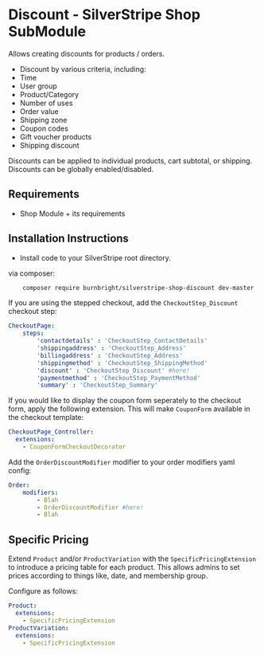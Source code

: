 # Discount - SilverStripe Shop SubModule

Allows creating discounts for products / orders.

 * Discount by various criteria, including:
  * Time
  * User group
  * Product/Category
  * Number of uses
  * Order value
  * Shipping zone
 * Coupon codes
 * Gift voucher products
 * Shipping discount

Discounts can be applied to individual products, cart subtotal, or shipping.
Discounts can be globally enabled/disabled.

## Requirements

 * Shop Module + its requirements

## Installation Instructions

 * Install code to your SilverStripe root directory.

via composer:

```sh
	composer require burnbright/silverstripe-shop-discount dev-master
```

If you are using the stepped checkout, add the `CheckoutStep_Discount` checkout step:

```yaml
CheckoutPage:
	steps:
		'contactdetails' : 'CheckoutStep_ContactDetails'
		'shippingaddress' : 'CheckoutStep_Address'
		'billingaddress' : 'CheckoutStep_Address'
		'shippingmethod' : 'CheckoutStep_ShippingMethod'
		'discount' : 'CheckoutStep_Discount' #here!
		'paymentmethod' : 'CheckoutStep_PaymentMethod'
		'summary' : 'CheckoutStep_Summary'
```

If you would like to display the coupon form seperately to the checkout form,
apply the following extension. This will make `CouponForm` available in the checkout template:

```yaml
CheckoutPage_Controller:
  extensions:
    - CouponFormCheckoutDecorator
```

Add the `OrderDiscountModifier` modifier to your order modifiers yaml config:

```yaml
Order:
	modifiers:
		- Blah
		- OrderDiscountModifier #here!
		- Blah
```

## Specific Pricing

Extend `Product` and/or `ProductVariation` with the `SpecificPricingExtension` to introduce a pricing table for each product. This allows admins to set prices according to things like, date, and membership group.

Configure as follows:
```yaml
Product:
  extensions:
    - SpecificPricingExtension
ProductVariation:
  extensions:
    - SpecificPricingExtension
```
